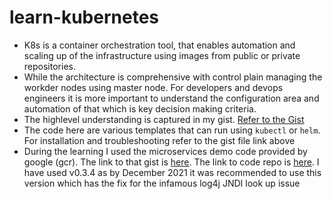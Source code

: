 # learn-kubernetes
* K8s is a container orchestration tool, that enables automation and scaling up of the infrastructure using images from public or private repositories.
* While the architecture is comprehensive with control plain managing the workder nodes using master node. For developers and devops engineers it is more important to understand the configuration area and automation of that which is key decision making criteria.
* The highlevel understanding is captured in my gist. [Refer to the Gist](https://gist.github.com/utkaln/0c69e7edf10a37ac4865eac56aadee0f)
* The code here are various templates that can run using ```kubectl``` or ```helm```. For installation and troubleshooting refer to the gist file link above
* During the learning I used the microservices demo code provided by google (gcr). The link to that gist is [here](https://gist.github.com/utkaln/19ef6d461ed5065cbe4a013329754d05). The link to code repo is [here](https://github.com/utkaln/microservices-demo/tree/release/v0.3.4). I have used v0.3.4 as by December 2021 it was recommended to use this version which has the  fix for the infamous log4j JNDI look up issue 
